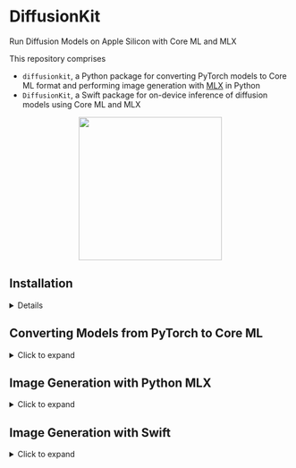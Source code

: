 # DiffusionKit

Run Diffusion Models on Apple Silicon with Core ML and MLX

This repository comprises
- `diffusionkit`, a Python package for converting PyTorch models to Core ML format and performing image generation with [MLX](https://github.com/ml-explore/mlx) in Python
- `DiffusionKit`, a Swift package for on-device inference of diffusion models using Core ML and MLX

<div align="center">
<img src="assets/diffusionkit.png" width=256>
</div>


## Installation

<details>

The following installation steps are required for:
- MLX inference
- PyTorch to Core ML model conversion

### Python Environment Setup

```bash
conda create -n diffusionkit python=3.11 -y
conda activate diffusionkit
cd /path/to/diffusionkit/repo
pip install -e .
```

### Hugging Face Hub Credentials

[Stable Diffusion 3](https://huggingface.co/stabilityai/stable-diffusion-3-medium) requires users to accept the terms before downloading the checkpoint. Once you accept the terms, sign in with your Hugging Face hub READ token as below:

```bash
huggingface-cli login --token YOUR_HF_HUB_TOKEN
```

</details>

## <a name="converting-models-to-coreml"></a> Converting Models from PyTorch to Core ML

<details>
  <summary> Click to expand </summary>

**Step 1:** Follow the installation steps from the previous section
**Step 2:** Prepare the denoise model (MMDiT) Core ML model files (`.mlpackage`)

```shell
python -m tests.torch2coreml.test_mmdit --sd3-ckpt-path <path-to-sd3-mmdit.safetensors or model-version-string-from-hub> --model-version {2b} -o <output-mlpackages-directory> --latent-size {64, 128}
```

**Step 3:** Prepare the VAE Decoder Core ML model files (`.mlpackage`)

```shell
python -m tests.torch2coreml.test_vae --sd3-ckpt-path <path-to-sd3-mmdit.safetensors or model-version-string-from-hub> -o <output-mlpackages-directory> --latent-size {64, 128}
```

Note:
- `--sd3-ckpt-path` can be a path to a local `.safetensors` file or a HuggingFace repo (e.g. `stabilityai/stable-diffusion-3-medium`).
</details>

## <a name="image-generation-with-python-mlx"></a> Image Generation with Python MLX

<details>
  <summary> Click to expand </summary>

For simple text-to-image in float16 precision:
```shell
diffusionkit-cli --prompt "a photo of a cat" --output-path </path/to/output/image.png> --seed 0 --w16 --a16
```

Some notable optional arguments:
- For image-to-image, use `--image-path` (path to input image) and `--denoise` (value between 0. and 1.)
- T5 text embeddings, use `--t5`
- For different resolutions, use `--height` and `--width`

Please refer to the help menu for all available arguments: `diffusionkit-cli -h`.

</details>

## Image Generation with Swift

<details>
  <summary> Click to expand </summary>

### Core ML Swift

[Apple Core ML Stable Diffusion](https://github.com/apple/ml-stable-diffusion) is the initial Core ML backend for DiffusionKit. Stable Diffusion 3 support is upstreamed to that repository while we build the holistic Swift inference package.

### MLX Swift
🚧

</details>
